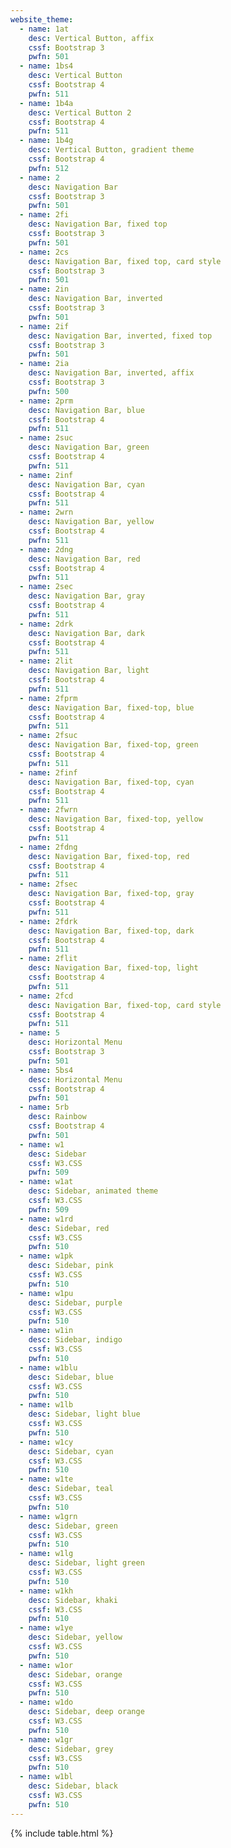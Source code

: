 ```yaml
---
website_theme:
  - name: 1at
    desc: Vertical Button, affix
    cssf: Bootstrap 3
    pwfn: 501
  - name: 1bs4
    desc: Vertical Button
    cssf: Bootstrap 4
    pwfn: 511
  - name: 1b4a
    desc: Vertical Button 2
    cssf: Bootstrap 4
    pwfn: 511
  - name: 1b4g
    desc: Vertical Button, gradient theme
    cssf: Bootstrap 4
    pwfn: 512
  - name: 2
    desc: Navigation Bar
    cssf: Bootstrap 3
    pwfn: 501
  - name: 2fi
    desc: Navigation Bar, fixed top
    cssf: Bootstrap 3
    pwfn: 501
  - name: 2cs
    desc: Navigation Bar, fixed top, card style
    cssf: Bootstrap 3
    pwfn: 501
  - name: 2in
    desc: Navigation Bar, inverted
    cssf: Bootstrap 3
    pwfn: 501
  - name: 2if
    desc: Navigation Bar, inverted, fixed top
    cssf: Bootstrap 3
    pwfn: 501
  - name: 2ia
    desc: Navigation Bar, inverted, affix
    cssf: Bootstrap 3
    pwfn: 500
  - name: 2prm
    desc: Navigation Bar, blue
    cssf: Bootstrap 4
    pwfn: 511
  - name: 2suc
    desc: Navigation Bar, green
    cssf: Bootstrap 4
    pwfn: 511
  - name: 2inf
    desc: Navigation Bar, cyan
    cssf: Bootstrap 4
    pwfn: 511
  - name: 2wrn
    desc: Navigation Bar, yellow
    cssf: Bootstrap 4
    pwfn: 511
  - name: 2dng
    desc: Navigation Bar, red
    cssf: Bootstrap 4
    pwfn: 511
  - name: 2sec
    desc: Navigation Bar, gray
    cssf: Bootstrap 4
    pwfn: 511
  - name: 2drk
    desc: Navigation Bar, dark
    cssf: Bootstrap 4
    pwfn: 511
  - name: 2lit
    desc: Navigation Bar, light
    cssf: Bootstrap 4
    pwfn: 511
  - name: 2fprm
    desc: Navigation Bar, fixed-top, blue
    cssf: Bootstrap 4
    pwfn: 511
  - name: 2fsuc
    desc: Navigation Bar, fixed-top, green
    cssf: Bootstrap 4
    pwfn: 511
  - name: 2finf
    desc: Navigation Bar, fixed-top, cyan
    cssf: Bootstrap 4
    pwfn: 511
  - name: 2fwrn
    desc: Navigation Bar, fixed-top, yellow
    cssf: Bootstrap 4
    pwfn: 511
  - name: 2fdng
    desc: Navigation Bar, fixed-top, red
    cssf: Bootstrap 4
    pwfn: 511
  - name: 2fsec
    desc: Navigation Bar, fixed-top, gray
    cssf: Bootstrap 4
    pwfn: 511
  - name: 2fdrk
    desc: Navigation Bar, fixed-top, dark
    cssf: Bootstrap 4
    pwfn: 511
  - name: 2flit
    desc: Navigation Bar, fixed-top, light
    cssf: Bootstrap 4
    pwfn: 511
  - name: 2fcd
    desc: Navigation Bar, fixed-top, card style
    cssf: Bootstrap 4
    pwfn: 511
  - name: 5
    desc: Horizontal Menu
    cssf: Bootstrap 3
    pwfn: 501
  - name: 5bs4
    desc: Horizontal Menu
    cssf: Bootstrap 4
    pwfn: 501
  - name: 5rb
    desc: Rainbow
    cssf: Bootstrap 4
    pwfn: 501
  - name: w1
    desc: Sidebar
    cssf: W3.CSS
    pwfn: 509
  - name: w1at
    desc: Sidebar, animated theme
    cssf: W3.CSS
    pwfn: 509
  - name: w1rd
    desc: Sidebar, red
    cssf: W3.CSS
    pwfn: 510
  - name: w1pk
    desc: Sidebar, pink
    cssf: W3.CSS
    pwfn: 510
  - name: w1pu
    desc: Sidebar, purple
    cssf: W3.CSS
    pwfn: 510
  - name: w1in
    desc: Sidebar, indigo
    cssf: W3.CSS
    pwfn: 510
  - name: w1blu
    desc: Sidebar, blue
    cssf: W3.CSS
    pwfn: 510
  - name: w1lb
    desc: Sidebar, light blue
    cssf: W3.CSS
    pwfn: 510
  - name: w1cy
    desc: Sidebar, cyan
    cssf: W3.CSS
    pwfn: 510
  - name: w1te
    desc: Sidebar, teal
    cssf: W3.CSS
    pwfn: 510
  - name: w1grn
    desc: Sidebar, green
    cssf: W3.CSS
    pwfn: 510
  - name: w1lg
    desc: Sidebar, light green
    cssf: W3.CSS
    pwfn: 510
  - name: w1kh
    desc: Sidebar, khaki
    cssf: W3.CSS
    pwfn: 510
  - name: w1ye
    desc: Sidebar, yellow
    cssf: W3.CSS
    pwfn: 510
  - name: w1or
    desc: Sidebar, orange
    cssf: W3.CSS
    pwfn: 510
  - name: w1do
    desc: Sidebar, deep orange
    cssf: W3.CSS
    pwfn: 510
  - name: w1gr
    desc: Sidebar, grey
    cssf: W3.CSS
    pwfn: 510
  - name: w1bl
    desc: Sidebar, black
    cssf: W3.CSS
    pwfn: 510
---
```


{% include table.html %}
